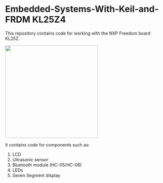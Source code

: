 # Embedded-Systems-With-Keil-and-FRDM KL25Z4

This repository contains code for working with the NXP Freedom board KL25Z. 

<img src="https://os.mbed.com/media/uploads/GregC/frdm-kl25z_headers2.png" height="300" />

It contains code for components such as:

1. LCD
2. Ultrasonic sensor
3. Bluetooth module (HC-05/HC-06)
4. LEDs
5. Seven Segment display
